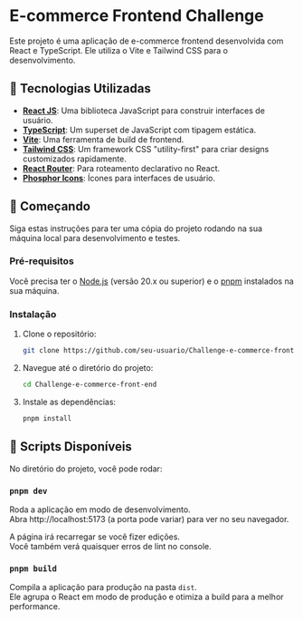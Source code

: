 # E-commerce Frontend Challenge

Este projeto é uma aplicação de e-commerce frontend desenvolvida com React e TypeScript. Ele utiliza o Vite e Tailwind CSS para o desenvolvimento.

## 🚀 Tecnologias Utilizadas

- **[React JS](https://react.dev/)**: Uma biblioteca JavaScript para construir interfaces de usuário.
- **[TypeScript](https://www.typescriptlang.org/)**: Um superset de JavaScript com tipagem estática.
- **[Vite](https://vitejs.dev/)**: Uma ferramenta de build de frontend.
- **[Tailwind CSS](https://tailwindcss.com/)**: Um framework CSS "utility-first" para criar designs customizados rapidamente.
- **[React Router](https://reactrouter.com/)**: Para roteamento declarativo no React.
- **[Phosphor Icons](https://phosphoricons.com/)**: Ícones para interfaces de usuário.

## 🏁 Começando

Siga estas instruções para ter uma cópia do projeto rodando na sua máquina local para desenvolvimento e testes.

### Pré-requisitos

Você precisa ter o [Node.js](https://nodejs.org/) (versão 20.x ou superior) e o [pnpm](https://pnpm.io/) instalados na sua máquina.

### Instalação

1. Clone o repositório:
   ```bash
   git clone https://github.com/seu-usuario/Challenge-e-commerce-front-end.git
   ```
2. Navegue até o diretório do projeto:
   ```bash
   cd Challenge-e-commerce-front-end
   ```
3. Instale as dependências:
   ```bash
   pnpm install
   ```

## 📜 Scripts Disponíveis

No diretório do projeto, você pode rodar:

### `pnpm dev`

Roda a aplicação em modo de desenvolvimento.<br />
Abra http://localhost:5173 (a porta pode variar) para ver no seu navegador.

A página irá recarregar se você fizer edições.<br />
Você também verá quaisquer erros de lint no console.

### `pnpm build`

Compila a aplicação para produção na pasta `dist`.<br />
Ele agrupa o React em modo de produção e otimiza a build para a melhor performance.
